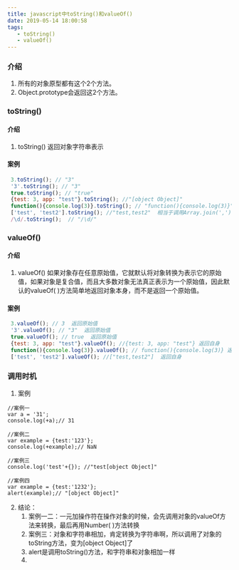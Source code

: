 ```yaml
---
title: javascript中toString()和valueOf()
date: 2019-05-14 18:00:58
tags:
   - toString()
   - valueOf()
---
```


### 介绍
1. 所有的对象原型都有这个2个方法。
2. Object.prototype会返回这2个方法。


### toString()

#### 介绍
1. toString() 返回对象字符串表示

#### 案例
```js
 3.toString(); // "3"
 '3'.toString(); // "3"
 true.toString(); // "true"
 {test: 3, app: "test"}.toString(); //"[object Object]"
 function(){console.log(3)}.toString(); // "function(){console.log(3)}"
 ['test', 'test2'].toString(); //"test,test2"  相当于调用Array.join(',')
 /\d/.toString();  // "/\d/"
```

### valueOf()

#### 介绍
1. valueOf() 如果对象存在任意原始值，它就默认将对象转换为表示它的原始值，如果对象是复合值，而且大多数对象无法真正表示为一个原始值，因此默认的valueOf( )方法简单地返回对象本身，而不是返回一个原始值。

#### 案例
```js
 3.valueOf(); // 3  返回原始值
 '3'.valueOf(); // "3"  返回原始值
 true.valueOf(); // true  返回原始值
 {test: 3, app: "test"}.valueOf(); //{test: 3, app: "test"} 返回自身
 function(){console.log(3)}.valueOf(); // function(){console.log(3)} 返回自身
 ['test', 'test2'].valueOf(); //["test,test2"]  返回自身
```


### 调用时机
1. 案例
```
//案例一
var a = '31';
console.log(+a);// 31

//案例二
var example = {test:'123'};
console.log(+example);// NaN

//案例三
console.log('test'+{}); //"test[object Object]"

//案例四
var example = {test:'1232'};
alert(example);// "[object Object]"
```
2. 结论： 
   1. 案例一二：一元加操作符在操作对象的时候，会先调用对象的valueOf方法来转换，最后再用Number( )方法转换
   2.  案例三：对象和字符串相加，肯定转换为字符串啊，所以调用了对象的toString方法，变为[object Object]了
   3. alert是调用toString()方法，和字符串和对象相加一样
   4. 


